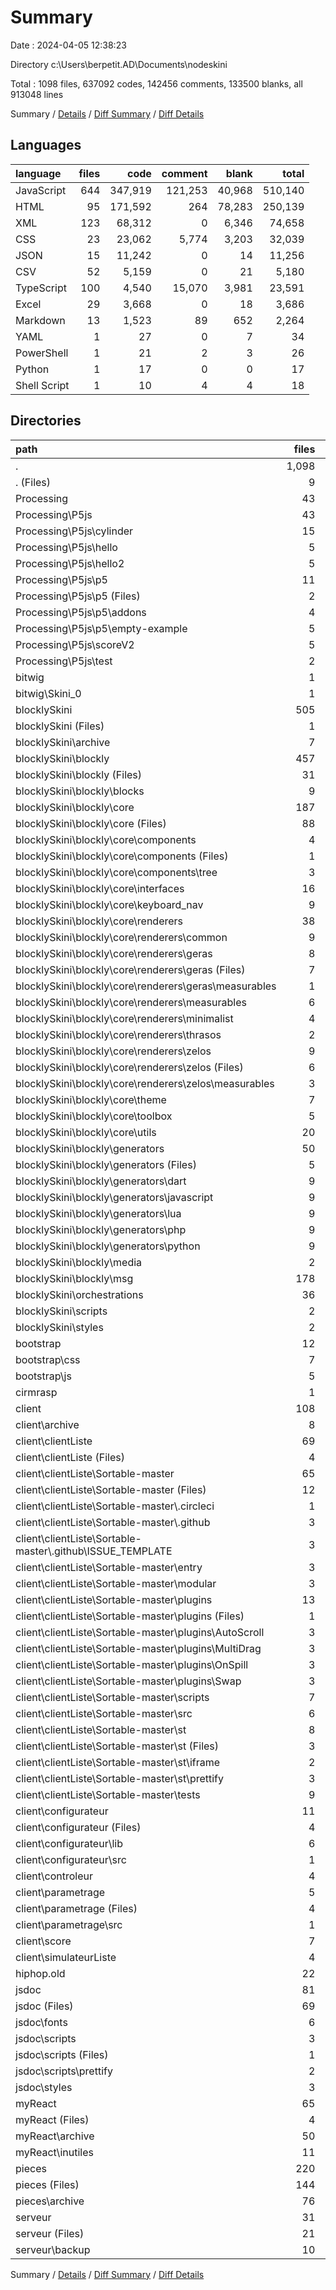 # Summary

Date : 2024-04-05 12:38:23

Directory c:\\Users\\berpetit.AD\\Documents\\nodeskini

Total : 1098 files,  637092 codes, 142456 comments, 133500 blanks, all 913048 lines

Summary / [Details](details.md) / [Diff Summary](diff.md) / [Diff Details](diff-details.md)

## Languages
| language | files | code | comment | blank | total |
| :--- | ---: | ---: | ---: | ---: | ---: |
| JavaScript | 644 | 347,919 | 121,253 | 40,968 | 510,140 |
| HTML | 95 | 171,592 | 264 | 78,283 | 250,139 |
| XML | 123 | 68,312 | 0 | 6,346 | 74,658 |
| CSS | 23 | 23,062 | 5,774 | 3,203 | 32,039 |
| JSON | 15 | 11,242 | 0 | 14 | 11,256 |
| CSV | 52 | 5,159 | 0 | 21 | 5,180 |
| TypeScript | 100 | 4,540 | 15,070 | 3,981 | 23,591 |
| Excel | 29 | 3,668 | 0 | 18 | 3,686 |
| Markdown | 13 | 1,523 | 89 | 652 | 2,264 |
| YAML | 1 | 27 | 0 | 7 | 34 |
| PowerShell | 1 | 21 | 2 | 3 | 26 |
| Python | 1 | 17 | 0 | 0 | 17 |
| Shell Script | 1 | 10 | 4 | 4 | 18 |

## Directories
| path | files | code | comment | blank | total |
| :--- | ---: | ---: | ---: | ---: | ---: |
| . | 1,098 | 637,092 | 142,456 | 133,500 | 913,048 |
| . (Files) | 9 | 5,856 | 6 | 141 | 6,003 |
| Processing | 43 | 139,573 | 66,059 | 9,303 | 214,935 |
| Processing\\P5js | 43 | 139,573 | 66,059 | 9,303 | 214,935 |
| Processing\\P5js\\cylinder | 15 | 820 | 77 | 93 | 990 |
| Processing\\P5js\\hello | 5 | 476 | 3 | 8 | 487 |
| Processing\\P5js\\hello2 | 5 | 476 | 3 | 8 | 487 |
| Processing\\P5js\\p5 | 11 | 137,590 | 65,937 | 9,142 | 212,669 |
| Processing\\P5js\\p5 (Files) | 2 | 59,928 | 25,666 | 4,435 | 90,029 |
| Processing\\P5js\\p5\\addons | 4 | 8,861 | 7,313 | 137 | 16,311 |
| Processing\\P5js\\p5\\empty-example | 5 | 68,801 | 32,958 | 4,570 | 106,329 |
| Processing\\P5js\\scoreV2 | 5 | 187 | 39 | 49 | 275 |
| Processing\\P5js\\test | 2 | 24 | 0 | 3 | 27 |
| bitwig | 1 | 90 | 58 | 44 | 192 |
| bitwig\\Skini_0 | 1 | 90 | 58 | 44 | 192 |
| blocklySkini | 505 | 123,854 | 49,038 | 13,214 | 186,106 |
| blocklySkini (Files) | 1 | 64 | 0 | 17 | 81 |
| blocklySkini\\archive | 7 | 1,278 | 51 | 71 | 1,400 |
| blocklySkini\\blockly | 457 | 90,321 | 43,228 | 11,795 | 145,344 |
| blocklySkini\\blockly (Files) | 31 | 8,517 | 14,323 | 3,662 | 26,502 |
| blocklySkini\\blockly\\blocks | 9 | 3,495 | 1,194 | 200 | 4,889 |
| blocklySkini\\blockly\\core | 187 | 31,427 | 25,088 | 6,311 | 62,826 |
| blocklySkini\\blockly\\core (Files) | 88 | 20,741 | 16,058 | 3,818 | 40,617 |
| blocklySkini\\blockly\\core\\components | 4 | 877 | 855 | 225 | 1,957 |
| blocklySkini\\blockly\\core\\components (Files) | 1 | 165 | 335 | 55 | 555 |
| blocklySkini\\blockly\\core\\components\\tree | 3 | 712 | 520 | 170 | 1,402 |
| blocklySkini\\blockly\\core\\interfaces | 16 | 164 | 674 | 192 | 1,030 |
| blocklySkini\\blockly\\core\\keyboard_nav | 9 | 1,410 | 963 | 272 | 2,645 |
| blocklySkini\\blockly\\core\\renderers | 38 | 5,400 | 4,091 | 1,156 | 10,647 |
| blocklySkini\\blockly\\core\\renderers\\common | 9 | 2,162 | 1,794 | 482 | 4,438 |
| blocklySkini\\blockly\\core\\renderers\\geras | 8 | 961 | 558 | 190 | 1,709 |
| blocklySkini\\blockly\\core\\renderers\\geras (Files) | 7 | 938 | 522 | 181 | 1,641 |
| blocklySkini\\blockly\\core\\renderers\\geras\\measurables | 1 | 23 | 36 | 9 | 68 |
| blocklySkini\\blockly\\core\\renderers\\measurables | 6 | 556 | 685 | 149 | 1,390 |
| blocklySkini\\blockly\\core\\renderers\\minimalist | 4 | 55 | 95 | 30 | 180 |
| blocklySkini\\blockly\\core\\renderers\\thrasos | 2 | 252 | 99 | 34 | 385 |
| blocklySkini\\blockly\\core\\renderers\\zelos | 9 | 1,414 | 860 | 271 | 2,545 |
| blocklySkini\\blockly\\core\\renderers\\zelos (Files) | 6 | 1,343 | 762 | 245 | 2,350 |
| blocklySkini\\blockly\\core\\renderers\\zelos\\measurables | 3 | 71 | 98 | 26 | 195 |
| blocklySkini\\blockly\\core\\theme | 7 | 533 | 73 | 61 | 667 |
| blocklySkini\\blockly\\core\\toolbox | 5 | 1,077 | 908 | 256 | 2,241 |
| blocklySkini\\blockly\\core\\utils | 20 | 1,225 | 1,466 | 331 | 3,022 |
| blocklySkini\\blockly\\generators | 50 | 7,748 | 1,627 | 725 | 10,100 |
| blocklySkini\\blockly\\generators (Files) | 5 | 825 | 517 | 108 | 1,450 |
| blocklySkini\\blockly\\generators\\dart | 9 | 1,517 | 216 | 121 | 1,854 |
| blocklySkini\\blockly\\generators\\javascript | 9 | 1,392 | 232 | 119 | 1,743 |
| blocklySkini\\blockly\\generators\\lua | 9 | 1,318 | 241 | 136 | 1,695 |
| blocklySkini\\blockly\\generators\\php | 9 | 1,407 | 199 | 116 | 1,722 |
| blocklySkini\\blockly\\generators\\python | 9 | 1,289 | 222 | 125 | 1,636 |
| blocklySkini\\blockly\\media | 2 | 69 | 0 | 7 | 76 |
| blocklySkini\\blockly\\msg | 178 | 39,065 | 996 | 890 | 40,951 |
| blocklySkini\\orchestrations | 36 | 20,495 | 0 | 0 | 20,495 |
| blocklySkini\\scripts | 2 | 6,268 | 235 | 410 | 6,913 |
| blocklySkini\\styles | 2 | 5,428 | 5,524 | 921 | 11,873 |
| bootstrap | 12 | 20,933 | 1,823 | 3,543 | 26,299 |
| bootstrap\\css | 7 | 13,189 | 138 | 1,505 | 14,832 |
| bootstrap\\js | 5 | 7,744 | 1,685 | 2,038 | 11,467 |
| cirmrasp | 1 | 182 | 27 | 44 | 253 |
| client | 108 | 78,887 | 13,307 | 16,444 | 108,638 |
| client\\archive | 8 | 16,186 | 4,209 | 4,649 | 25,044 |
| client\\clientListe | 69 | 32,404 | 4,043 | 6,543 | 42,990 |
| client\\clientListe (Files) | 4 | 9,653 | 2,620 | 2,639 | 14,912 |
| client\\clientListe\\Sortable-master | 65 | 22,751 | 1,423 | 3,904 | 28,078 |
| client\\clientListe\\Sortable-master (Files) | 12 | 9,663 | 243 | 941 | 10,847 |
| client\\clientListe\\Sortable-master\\.circleci | 1 | 27 | 0 | 7 | 34 |
| client\\clientListe\\Sortable-master\\.github | 3 | 51 | 89 | 25 | 165 |
| client\\clientListe\\Sortable-master\\.github\\ISSUE_TEMPLATE | 3 | 51 | 89 | 25 | 165 |
| client\\clientListe\\Sortable-master\\entry | 3 | 32 | 4 | 13 | 49 |
| client\\clientListe\\Sortable-master\\modular | 3 | 8,592 | 717 | 1,792 | 11,101 |
| client\\clientListe\\Sortable-master\\plugins | 13 | 1,124 | 63 | 355 | 1,542 |
| client\\clientListe\\Sortable-master\\plugins (Files) | 1 | 113 | 0 | 66 | 179 |
| client\\clientListe\\Sortable-master\\plugins\\AutoScroll | 3 | 256 | 13 | 85 | 354 |
| client\\clientListe\\Sortable-master\\plugins\\MultiDrag | 3 | 541 | 50 | 126 | 717 |
| client\\clientListe\\Sortable-master\\plugins\\OnSpill | 3 | 103 | 0 | 40 | 143 |
| client\\clientListe\\Sortable-master\\plugins\\Swap | 3 | 111 | 0 | 38 | 149 |
| client\\clientListe\\Sortable-master\\scripts | 7 | 107 | 7 | 23 | 137 |
| client\\clientListe\\Sortable-master\\src | 6 | 2,112 | 235 | 517 | 2,864 |
| client\\clientListe\\Sortable-master\\st | 8 | 513 | 62 | 102 | 677 |
| client\\clientListe\\Sortable-master\\st (Files) | 3 | 388 | 13 | 80 | 481 |
| client\\clientListe\\Sortable-master\\st\\iframe | 2 | 58 | 5 | 20 | 83 |
| client\\clientListe\\Sortable-master\\st\\prettify | 3 | 67 | 44 | 2 | 113 |
| client\\clientListe\\Sortable-master\\tests | 9 | 530 | 3 | 129 | 662 |
| client\\configurateur | 11 | 23,942 | 3,590 | 4,056 | 31,588 |
| client\\configurateur (Files) | 4 | 529 | 79 | 110 | 718 |
| client\\configurateur\\lib | 6 | 23,229 | 3,477 | 3,916 | 30,622 |
| client\\configurateur\\src | 1 | 184 | 34 | 30 | 248 |
| client\\controleur | 4 | 968 | 414 | 214 | 1,596 |
| client\\parametrage | 5 | 1,247 | 190 | 271 | 1,708 |
| client\\parametrage (Files) | 4 | 920 | 129 | 200 | 1,249 |
| client\\parametrage\\src | 1 | 327 | 61 | 71 | 459 |
| client\\score | 7 | 2,223 | 374 | 325 | 2,922 |
| client\\simulateurListe | 4 | 1,917 | 487 | 386 | 2,790 |
| hiphop.old | 22 | 6,231 | 1,805 | 1,343 | 9,379 |
| jsdoc | 81 | 181,773 | 258 | 78,162 | 260,193 |
| jsdoc (Files) | 69 | 170,278 | 207 | 78,059 | 248,544 |
| jsdoc\\fonts | 6 | 10,987 | 0 | 0 | 10,987 |
| jsdoc\\scripts | 3 | 52 | 1 | 5 | 58 |
| jsdoc\\scripts (Files) | 1 | 22 | 1 | 3 | 26 |
| jsdoc\\scripts\\prettify | 2 | 30 | 0 | 2 | 32 |
| jsdoc\\styles | 3 | 456 | 50 | 98 | 604 |
| myReact | 65 | 24,649 | 1,396 | 1,377 | 27,422 |
| myReact (Files) | 4 | 12,137 | 658 | 309 | 13,104 |
| myReact\\archive | 50 | 5,971 | 738 | 836 | 7,545 |
| myReact\\inutiles | 11 | 6,541 | 0 | 232 | 6,773 |
| pieces | 220 | 47,462 | 5,040 | 8,425 | 60,927 |
| pieces (Files) | 144 | 35,453 | 2,838 | 7,318 | 45,609 |
| pieces\\archive | 76 | 12,009 | 2,202 | 1,107 | 15,318 |
| serveur | 31 | 7,602 | 3,639 | 1,460 | 12,701 |
| serveur (Files) | 21 | 3,970 | 1,898 | 768 | 6,636 |
| serveur\\backup | 10 | 3,632 | 1,741 | 692 | 6,065 |

Summary / [Details](details.md) / [Diff Summary](diff.md) / [Diff Details](diff-details.md)